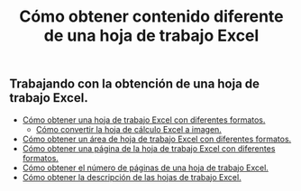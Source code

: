 ﻿---
title: Cómo obtener contenido diferente de una hoja de trabajo Excel
second_title: Aspose.Cells Cloud Documen
linktitle: Ge
type: docs
url: /es/worksheets/get/
keywords: How to get different content from an Excel worksheet
description: Aspose.Cells Cloud REST API admite la obtención de contenido diferente de una hoja de trabajo Excel. El SDK admite varios lenguajes de desarrollo, como Android, C#, Go, Java, NodeJS, Perl, PHP, Python, Ruby y Swift.
weight: 20
kwords: Excel, Office Nube, REST API, Hoja de cálculo, PDF, CSV, Json, Markdown, Cómo obtener contenido diferente de una hoja de cálculo Excel
---
## Trabajando con la obtención de una hoja de trabajo Excel.

- [Cómo obtener una hoja de trabajo Excel con diferentes formatos.](/cells/es/worksheets/get-worksheet/) 
    - [Cómo convertir la hoja de cálculo Excel a imagen.](/cells/es/worksheets/to-image/)
- [Cómo obtener un área de hoja de trabajo Excel con diferentes formatos.](/cells/es/worksheets/area-to-different-formats/)
- [Cómo obtener una página de la hoja de trabajo Excel con diferentes formatos.](/cells/es/get-worksheet-for-page-index/) 
- [Cómo obtener el número de páginas de una hoja de trabajo Excel.](/cells/es/worksheets/page-count/) 
- [Cómo obtener la descripción de las hojas de trabajo Excel.](/cells/es/worksheets/get-all/) 


